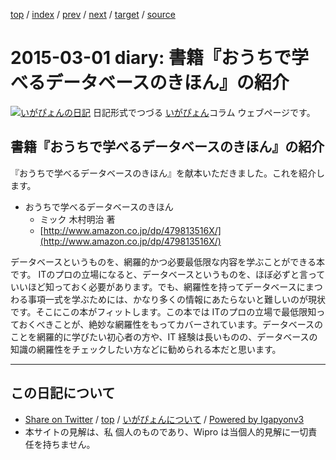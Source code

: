 [top](../index.html) 
 / [index](index.html) 
 / [prev](ig150228.html) 
 / [next](ig150308.html) 
 / [target](http://www.igapyon.jp/igapyon/diary/2015/ig150301.html) 
 / [source](https://github.com/igapyon/diary/blob/master/2015/ig150301.src.md) 

2015-03-01 diary: 書籍『おうちで学べるデータベースのきほん』の紹介
=====================================================================================================
[![いがぴょんの日記](http://www.igapyon.jp/igapyon/diary/images/iga200306s.jpg "いがぴょん")](http://www.igapyon.jp/igapyon/diary/memo/memoigapyon.html) 日記形式でつづる [いがぴょん](http://www.igapyon.jp/igapyon/diary/memo/memoigapyon.html)コラム ウェブページです。

## 書籍『おうちで学べるデータベースのきほん』の紹介

『おうちで学べるデータベースのきほん』を献本いただきました。これを紹介します。

* おうちで学べるデータベースのきほん
  * ミック 木村明治 著
  * [http://www.amazon.co.jp/dp/479813516X/](http://www.amazon.co.jp/dp/479813516X/)

データベースというものを、網羅的かつ必要最低限な内容を学ぶことができる本です。
ITのプロの立場になると、データベースというものを、ほぼ必ずと言っていいほど知っておく必要があります。でも、網羅性を持ってデータベースにまつわる事項一式を学ぶためには、かなり多くの情報にあたらないと難しいのが現状です。そこにこの本がフィットします。この本では ITのプロの立場で最低限知っておくべきことが、絶妙な網羅性をもってカバーされています。データベースのことを網羅的に学びたい初心者の方や、IT 経験は長いものの、データベースの知識の網羅性をチェックしたい方などに勧められる本だと思います。


----------------------------------------------------------------------------------------------------

## この日記について

* [Share on Twitter](https://twitter.com/intent/tweet?hashtags=igapyon%2Cdiary%2C%E3%81%84%E3%81%8C%E3%81%B4%E3%82%87%E3%82%93&text=%E6%9B%B8%E7%B1%8D%E3%80%8E%E3%81%8A%E3%81%86%E3%81%A1%E3%81%A7%E5%AD%A6%E3%81%B9%E3%82%8B%E3%83%87%E3%83%BC%E3%82%BF%E3%83%99%E3%83%BC%E3%82%B9%E3%81%AE%E3%81%8D%E3%81%BB%E3%82%93%E3%80%8F%E3%81%AE%E7%B4%B9%E4%BB%8B&url=http%3A%2F%2Fwww.igapyon.jp%2Figapyon%2Fdiary%2F2015%2Fig150301.html) / [top](../index.html) / [いがぴょんについて](http://www.igapyon.jp/igapyon/diary/memo/memoigapyon.html) / [Powered by Igapyonv3](https://github.com/igapyon/igapyonv3)
* 本サイトの見解は、私 個人のものであり、Wipro は当個人的見解に一切責任を持ちません。 

